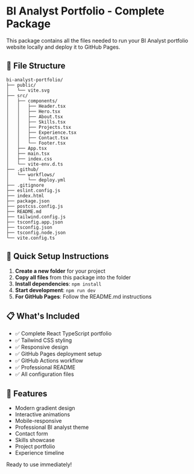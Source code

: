 # BI Analyst Portfolio - Complete Package

This package contains all the files needed to run your BI Analyst portfolio website locally and deploy it to GitHub Pages.

## 📁 File Structure

```
bi-analyst-portfolio/
├── public/
│   └── vite.svg
├── src/
│   ├── components/
│   │   ├── Header.tsx
│   │   ├── Hero.tsx
│   │   ├── About.tsx
│   │   ├── Skills.tsx
│   │   ├── Projects.tsx
│   │   ├── Experience.tsx
│   │   ├── Contact.tsx
│   │   └── Footer.tsx
│   ├── App.tsx
│   ├── main.tsx
│   ├── index.css
│   └── vite-env.d.ts
├── .github/
│   └── workflows/
│       └── deploy.yml
├── .gitignore
├── eslint.config.js
├── index.html
├── package.json
├── postcss.config.js
├── README.md
├── tailwind.config.js
├── tsconfig.app.json
├── tsconfig.json
├── tsconfig.node.json
└── vite.config.ts
```

## 🚀 Quick Setup Instructions

1. **Create a new folder** for your project
2. **Copy all files** from this package into the folder
3. **Install dependencies**: `npm install`
4. **Start development**: `npm run dev`
5. **For GitHub Pages**: Follow the README.md instructions

## 📋 What's Included

- ✅ Complete React TypeScript portfolio
- ✅ Tailwind CSS styling
- ✅ Responsive design
- ✅ GitHub Pages deployment setup
- ✅ GitHub Actions workflow
- ✅ Professional README
- ✅ All configuration files

## 🎨 Features

- Modern gradient design
- Interactive animations
- Mobile-responsive
- Professional BI analyst theme
- Contact form
- Skills showcase
- Project portfolio
- Experience timeline

Ready to use immediately!